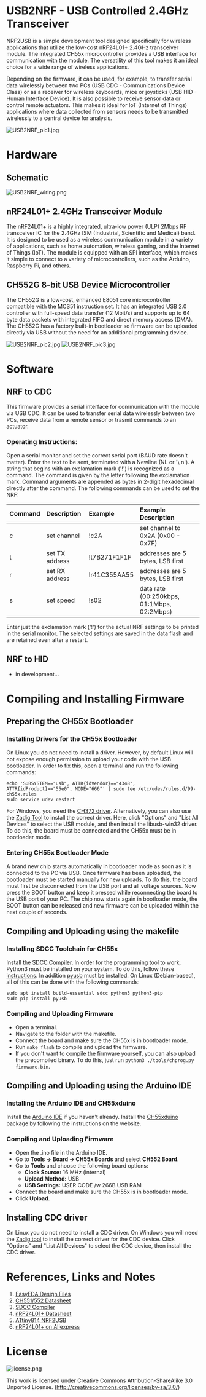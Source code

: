 # USB2NRF - USB Controlled 2.4GHz Transceiver
NRF2USB is a simple development tool designed specifically for wireless applications that utilize the low-cost nRF24L01+ 2.4GHz transceiver module. The integrated CH55x microcontroller provides a USB interface for communication with the module. The versatility of this tool makes it an ideal choice for a wide range of wireless applications.

Depending on the firmware, it can be used, for example, to transfer serial data wirelessly between two PCs (USB CDC - Communications Device Class) or as a receiver for wireless keyboards, mice or joysticks (USB HID - Human Interface Device). It is also possible to receive sensor data or control remote actuators. This makes it ideal for IoT (Internet of Things) applications where data collected from sensors needs to be transmitted wirelessly to a central device for analysis.

![USB2NRF_pic1.jpg](https://raw.githubusercontent.com/wagiminator/CH552-USB-NRF/main/documentation/USB2NRF_pic1.jpg)

# Hardware
## Schematic
![USB2NRF_wiring.png](https://raw.githubusercontent.com/wagiminator/CH552-USB-NRF/main/documentation/USB2NRF_wiring.png)

## nRF24L01+ 2.4GHz Transceiver Module
The nRF24L01+ is a highly integrated, ultra-low power (ULP) 2Mbps RF transceiver IC for the 2.4GHz ISM (Industrial, Scientific and Medical) band. It is designed to be used as a wireless communication module in a variety of applications, such as home automation, wireless gaming, and the Internet of Things (IoT). The module is equipped with an SPI interface, which makes it simple to connect to a variety of microcontrollers, such as the Arduino, Raspberry Pi, and others.

## CH552G 8-bit USB Device Microcontroller
The CH552G is a low-cost, enhanced E8051 core microcontroller compatible with the MCS51 instruction set. It has an integrated USB 2.0 controller with full-speed data transfer (12 Mbit/s) and supports up to 64 byte data packets with integrated FIFO and direct memory access (DMA). The CH552G has a factory built-in bootloader so firmware can be uploaded directly via USB without the need for an additional programming device.

![USB2NRF_pic2.jpg](https://raw.githubusercontent.com/wagiminator/CH552-USB-NRF/main/documentation/USB2NRF_pic2.jpg)
![USB2NRF_pic3.jpg](https://raw.githubusercontent.com/wagiminator/CH552-USB-NRF/main/documentation/USB2NRF_pic3.jpg)

# Software
## NRF to CDC
This firmware provides a serial interface for communication with the module via USB CDC. It can be used to transfer serial data wirelessly between two PCs, receive data from a remote sensor or trasmit commands to an actuator.

### Operating Instructions:
Open a serial monitor and set the correct serial port (BAUD rate doesn't matter). Enter the text to be sent, terminated with a Newline (NL or '\ n'). A string that begins with an exclamation mark ('!') is recognized as a command. The command is given by the letter following the exclamation mark. Command arguments are appended as bytes in 2-digit hexadecimal directly after the command. The following commands can be used to set the NRF:

|Command|Description|Example|Example Description|
|-|:-|:-|:-|
|c|set channel|!c2A|set channel to 0x2A (0x00 - 0x7F)|
|t|set TX address|!t7B271F1F1F|addresses are 5 bytes, LSB first|
|r|set RX address|!r41C355AA55|addresses are 5 bytes, LSB first|
|s|set speed|!s02|data rate (00:250kbps, 01:1Mbps, 02:2Mbps)|

Enter just the exclamation mark ('!') for the actual NRF settings to be printed in the serial monitor. The selected settings are saved in the data flash and are retained even after a restart.

## NRF to HID
- in development...

# Compiling and Installing Firmware
## Preparing the CH55x Bootloader
### Installing Drivers for the CH55x Bootloader
On Linux you do not need to install a driver. However, by default Linux will not expose enough permission to upload your code with the USB bootloader. In order to fix this, open a terminal and run the following commands:

```
echo 'SUBSYSTEM=="usb", ATTR{idVendor}=="4348", ATTR{idProduct}=="55e0", MODE="666"' | sudo tee /etc/udev/rules.d/99-ch55x.rules
sudo service udev restart
```

For Windows, you need the [CH372 driver](http://www.wch-ic.com/downloads/CH372DRV_EXE.html). Alternatively, you can also use the [Zadig Tool](https://zadig.akeo.ie/) to install the correct driver. Here, click "Options" and "List All Devices" to select the USB module, and then install the libusb-win32 driver. To do this, the board must be connected and the CH55x must be in bootloader mode.

### Entering CH55x Bootloader Mode
A brand new chip starts automatically in bootloader mode as soon as it is connected to the PC via USB. Once firmware has been uploaded, the bootloader must be started manually for new uploads. To do this, the board must first be disconnected from the USB port and all voltage sources. Now press the BOOT button and keep it pressed while reconnecting the board to the USB port of your PC. The chip now starts again in bootloader mode, the BOOT button can be released and new firmware can be uploaded within the next couple of seconds.

## Compiling and Uploading using the makefile
### Installing SDCC Toolchain for CH55x
Install the [SDCC Compiler](https://sdcc.sourceforge.net/). In order for the programming tool to work, Python3 must be installed on your system. To do this, follow these [instructions](https://www.pythontutorial.net/getting-started/install-python/). In addition [pyusb](https://github.com/pyusb/pyusb) must be installed. On Linux (Debian-based), all of this can be done with the following commands:

```
sudo apt install build-essential sdcc python3 python3-pip
sudo pip install pyusb
```

### Compiling and Uploading Firmware
- Open a terminal.
- Navigate to the folder with the makefile. 
- Connect the board and make sure the CH55x is in bootloader mode. 
- Run ```make flash``` to compile and upload the firmware. 
- If you don't want to compile the firmware yourself, you can also upload the precompiled binary. To do this, just run ```python3 ./tools/chprog.py firmware.bin```.

## Compiling and Uploading using the Arduino IDE
### Installing the Arduino IDE and CH55xduino
Install the [Arduino IDE](https://www.arduino.cc/en/software) if you haven't already. Install the [CH55xduino](https://github.com/DeqingSun/ch55xduino) package by following the instructions on the website.

### Compiling and Uploading Firmware
- Open the .ino file in the Arduino IDE.
- Go to **Tools -> Board -> CH55x Boards** and select **CH552 Board**.
- Go to **Tools** and choose the following board options:
  - **Clock Source:**   16 MHz (internal)
  - **Upload Method:**  USB
  - **USB Settings:**   USER CODE /w 266B USB RAM
- Connect the board and make sure the CH55x is in bootloader mode. 
- Click **Upload**.

## Installing CDC driver
On Linux you do not need to install a CDC driver. On Windows you will need the [Zadig tool](https://zadig.akeo.ie/) to install the correct driver for the CDC device. Click "Options" and "List All Devices" to select the CDC device, then install the CDC driver.

# References, Links and Notes
1. [EasyEDA Design Files](https://oshwlab.com/wagiminator)
2. [CH551/552 Datasheet](http://www.wch-ic.com/downloads/CH552DS1_PDF.html)
3. [SDCC Compiler](https://sdcc.sourceforge.net/)
4. [nRF24L01+ Datasheet](https://www.sparkfun.com/datasheets/Components/SMD/nRF24L01Pluss_Preliminary_Product_Specification_v1_0.pdf)
5. [ATtiny814 NRF2USB](https://github.com/wagiminator/ATtiny814-NRF2USB)
6. [nRF24L01+ on Aliexpress](http://aliexpress.com/wholesale?SearchText=nrf24l01+plus+smd)

# License
![license.png](https://i.creativecommons.org/l/by-sa/3.0/88x31.png)

This work is licensed under Creative Commons Attribution-ShareAlike 3.0 Unported License. 
(http://creativecommons.org/licenses/by-sa/3.0/)
